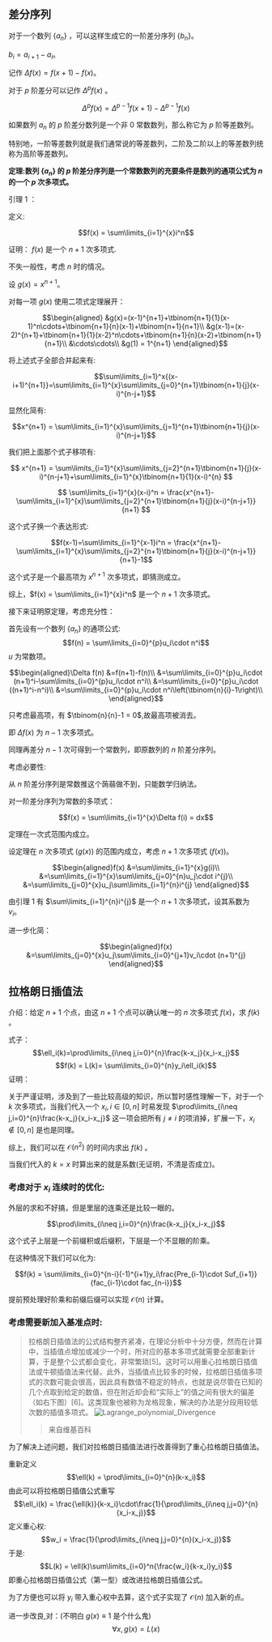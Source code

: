 ## 差分序列

对于一个数列 $\{a_n\}$ ，可以这样生成它的一阶差分序列 $\{b_n\}$。

 $b_i = a_{i+1}-a_i$。

记作 $\Delta{f(x)} = f(x+1) - f(x)$。

对于 $p$ 阶差分可以记作 $\Delta^p{f(x)}$ 。

$$\Delta^p{f(x)} = \Delta^{p-1}f(x+1)-\Delta^{p-1}f(x)$$

如果数列 $a_n$ 的 $p$ 阶差分数列是一个非 $0$ 常数数列，那么称它为 $p$ 阶等差数列。

特别地，一阶等差数列就是我们通常说的等差数列，二阶及二阶以上的等差数列统称为高阶等差数列。

**定理:数列 $\{a_n\}$ 的 $p$ 阶差分序列是一个常数数列的充要条件是数列的通项公式为 $n$ 的一个 $p$ 次多项式。**

引理 1 ：

定义:

$$f(x) = \sum\limits_{i=1}^{x}i^n$$

证明： $f(x)$ 是一个 $n+1$ 次多项式.

不失一般性，考虑 $n$ 时的情况。

设 $g(x) = x^{n+1}$。

对每一项 $g(x)$ 使用二项式定理展开：

$$\begin{aligned}
&g(x)=(x-1)^{n+1}+\tbinom{n+1}{1}(x-1)^n\cdots+\tbinom{n+1}{n}(x-1)+\tbinom{n+1}{n+1}\\
&g(x-1)=(x-2)^{n+1}+\tbinom{n+1}{1}(x-2)^n\cdots+\tbinom{n+1}{n}(x-2)+\tbinom{n+1}{n+1}\\
&\cdots\cdots\\
&g(1) = 1^{n+1}
\end{aligned}$$

将上述式子全部合并起来有:

$$\sum\limits_{i=1}^x{(x-i+1)^{n+1}}=\sum\limits_{i=1}^{x}\sum\limits_{j=0}^{n+1}\tbinom{n+1}{j}(x-i)^{n-j+1}$$

显然化简有:

$$x^{n+1} = \sum\limits_{i=1}^{x}\sum\limits_{j=1}^{n+1}\tbinom{n+1}{j}(x-i)^{n-j+1}$$

我们把上面那个式子移项有:

$$
x^{n+1} = \sum\limits_{i=1}^{x}\sum\limits_{j=2}^{n+1}\tbinom{n+1}{j}(x-i)^{n-j+1}+\sum\limits_{i=1}^{x}\tbinom{n+1}{1}(x-i)^{n}
$$

$$
\sum\limits_{i=1}^{x}(x-i)^n = \frac{x^{n+1}-\sum\limits_{i=1}^{x}\sum\limits_{j=2}^{n+1}\tbinom{n+1}{j}(x-i)^{n-j+1}}{n+1}
$$

这个式子换一个表达形式:

$$f(x-1)=\sum\limits_{i=1}^{x-1}i^n = \frac{x^{n+1}-\sum\limits_{i=1}^{x}\sum\limits_{j=2}^{n+1}\tbinom{n+1}{j}(x-i)^{n-j+1}}{n+1}-1$$

这个式子是一个最高项为 $x^{n+1}$ 次多项式，即猜测成立。

综上，$f(x) = \sum\limits_{i=1}^{x}i^n$ 是一个 $n+1$ 次多项式。

接下来证明原定理，考虑充分性：

首先设有一个数列 $\{a_n\}$ 的通项公式:
$$f(n) = \sum\limits_{i=0}^{p}u_i\cdot n^i$$
$u$ 为常数项。

$$\begin{aligned}\Delta f(n)
&=f(n+1)-f(n)\\
&=\sum\limits_{i=0}^{p}u_i\cdot (n+1)^i-\sum\limits_{i=0}^{p}u_i\cdot n^i\\
&=\sum\limits_{i=0}^{p}u_i\cdot ((n+1)^i-n^i)\\
&=\sum\limits_{i=0}^{p}u_i\cdot n^i\left(\tbinom{n}{i}-1\right)\\
\end{aligned}$$

只考虑最高项，有 $\tbinom{n}{n}-1 = 0$,故最高项被消去。

即  $\Delta f(x)$ 为 $n-1$ 次多项式。

同理再差分 $n-1$ 次可得到一个常数列，即原数列的 $n$ 阶差分序列。

考虑必要性:


从 $n$ 阶差分序列是常数推这个蒟蒻做不到，只能数学归纳法。

对一阶差分序列为常数的多项式：

$$f(x) = \sum\limits_{i=1}^{x}\Delta f(i) = dx$$

定理在一次式范围内成立。

设定理在 $n$ 次多项式 $(g(x))$ 的范围内成立，考虑 $n+1$ 次多项式 $(f(x))$。

$$\begin{aligned}f(x)
&=\sum\limits_{i=1}^{x}g(i)\\
&=\sum\limits_{i=1}^{x}\sum\limits_{j=0}^{n}u_j\cdot i^{j}\\
&=\sum\limits_{j=0}^{x}u_j\sum\limits_{i=1}^{n}i^{j}
\end{aligned}$$

由引理 1 有 $\sum\limits_{i=1}^{n}i^{j}$ 是一个 $n+1$ 次多项式，设其系数为 $v_i$。

进一步化简：

$$\begin{aligned}f(x)
&=\sum\limits_{j=0}^{x}u_j\sum\limits_{i=0}^{j+1}v_i\cdot (n+1)^{j}
\end{aligned}$$

## 拉格朗日插值法

介绍：给定 $n+1$ 个点，由这 $n+1$ 个点可以确认唯一的 $n$ 次多项式 $f(x)$，求 $f(k)$ 。

式子：
$$\ell_i(k)=\prod\limits_{i\neq j,i=0}^{n}\frac{k-x_j}{x_i-x_j}$$
$$f(k) = L(k)= \sum\limits_{i=0}^{n}y_i\ell_i(k)$$
证明：

关于严谨证明，涉及到了一些比较高级的知识，所以暂时感性理解一下，对于一个 $k$ 次多项式，当我们代入一个 $x_i,i\in [0,n]$ 时易发现 $\prod\limits_{i\neq j,i=0}^{n}\frac{k-x_j}{x_i-x_j}$ 这一项会把所有 $j \neq i$ 的项消掉，扩展一下，$x_i \notin [0,n]$ 是也是同理。

综上，我们可以在 $\mathcal{O}(n^2)$ 的时间内求出 $f(k)$ 。

当我们代入的 $k = x$ 时算出来的就是系数(无证明，不清是否成立)。

### 考虑对于 $x_i$ 连续时的优化:

外层的求和不好搞，但是里层的连乘还是比较一眼的。

$$\prod\limits_{i\neq j,i=0}^{n}\frac{k-x_j}{x_i-x_j}$$

这个式子上层是一个前缀积或后缀积，下层是一个不显眼的阶乘。

在这种情况下我们可以化为:

$$f(k) = \sum\limits_{i=0}^{n-i}(-1)^{i+1}y_i\frac{Pre_{i-1}\cdot Suf_{i+1}}{fac_{i-1}\cdot fac_{n-i}}$$

提前预处理好阶乘和前缀后缀可以实现 $\mathcal{O}(n)$ 计算。

### 考虑需要新加入基准点时:

>拉格朗日插值法的公式结构整齐紧凑，在理论分析中十分方便，然而在计算中，当插值点增加或减少一个时，所对应的基本多项式就需要全部重新计算，于是整个公式都会变化，非常繁琐[5]。这时可以用重心拉格朗日插值法或牛顿插值法来代替。此外，当插值点比较多的时候，拉格朗日插值多项式的次数可能会很高，因此具有数值不稳定的特点，也就是说尽管在已知的几个点取到给定的数值，但在附近却会和“实际上”的值之间有很大的偏差（如右下图）[6]。这类现象也被称为龙格现象，解决的办法是分段用较低次数的插值多项式。
>![Lagrange_polynomial_Divergence](\${img}\Lagrange_polynomial_Divergence.jpg)
>
>> 来自维基百科

为了解决上述问题，我们对拉格朗日插值法进行改善得到了重心拉格朗日插值法。

重新定义
$$\ell(k) = \prod\limits_{i=0}^{n}(k-x_i)$$
由此可以将拉格朗日插值公式重写
$$\ell_i(k) = \frac{\ell(k)}{k-x_i}\cdot\frac{1}{\prod\limits_{i\neq j,j=0}^{n}(x_i-x_j)}$$
定义重心权:
$$w_i = \frac{1}{\prod\limits_{i\neq j,j=0}^{n}(x_i-x_j)}$$
于是:
$$L(k) = \ell(k)\sum\limits_{i=0}^n{\frac{w_i}{k-x_i}y_i}$$
即重心拉格朗日插值公式（第一型）或改进拉格朗日插值公式。

为了方便也可以将 $y_i$ 带入重心权中去算，这个式子实现了 $\mathcal{O}(n)$ 加入新的点。

进一步改良,对：(不明白 $g(x)\equiv 1$ 是个什么鬼)
$$\forall x,g(x)=L(x)$$